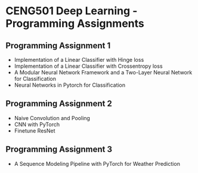 # CENG501 Deep Learning - Programming Assignments

## Programming Assignment 1

- Implementation of a Linear Classifier with Hinge loss
- Implementation of a Linear Classifier with Crossentropy loss
- A Modular Neural Network Framework and a Two-Layer Neural Network for Classification
- Neural Networks in Pytorch for Classification

## Programming Assignment 2

- Naive Convolution and Pooling
- CNN with PyTorch
- Finetune ResNet

## Programming Assignment 3

- A Sequence Modeling Pipeline with PyTorch for Weather Prediction
